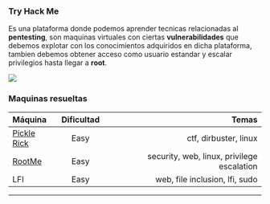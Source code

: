 ### Try Hack Me

Es una plataforma donde podemos aprender tecnicas relacionadas al **pentesting**, son maquinas virtuales con ciertas **vulnerabilidades** que debemos explotar con los conocimientos adquiridos en dicha plataforma, tambien debemos obtener acceso como usuario estandar y escalar privilegios hasta llegar a **root**.

![](https://assets.tryhackme.com/img/THMlogo.png)


### Maquinas resueltas

| Máquina  | Dificultad | Temas |
| :------------ |:---------------:| -----:|
| [Pickle Rick](https://github.com/Mr-r00t11/CTF-Walkthrough/tree/main/Pickle%20Rick)      | Easy | ctf, dirbuster, linux |
| [RootMe](https://github.com/Mr-r00t11/CTF-Walkthrough/tree/main/Rootme)     | Easy        |   security, web, linux, privilege escalation |
| LFI | Easy        |    web, file inclusion, lfi, sudo|
----

